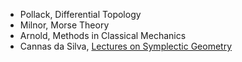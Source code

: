 - Pollack, Differential Topology
- Milnor, Morse Theory
- Arnold, Methods in Classical Mechanics
- Cannas da Silva, [Lectures on Symplectic Geometry](https://people.math.ethz.ch/~acannas/Papers/lsg.pdf)
